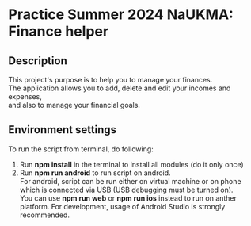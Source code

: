 # Practice Summer 2024 NaUKMA: Finance helper

## Description
 This project's purpose is to help you to manage your finances.  
 The application allows you to add, delete and edit your incomes and expenses,  
 and also to manage your financial goals.

## Environment settings
 To run the script from terminal, do following:  
1. Run **npm install** in the terminal to install all modules (do it only once)  
2. Run **npm run android** to run script on android.  
 For android, script can be run either on virtual machine or on phone which is connected via USB (USB debugging must be turned on).  
 You can use **npm run web** or **npm run ios** instead to run on anther platform. 
 For development, usage of Android Studio is strongly recommended.